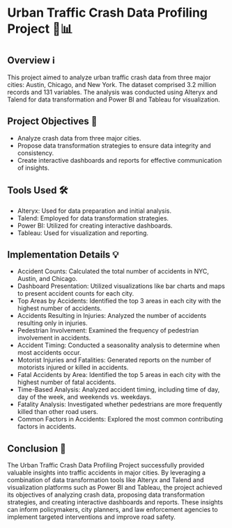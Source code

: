 # Urban Traffic Crash Data Profiling Project 🚗📊

## Overview ℹ️

This project aimed to analyze urban traffic crash data from three major cities: Austin, Chicago, and New York. The dataset comprised 3.2 million records and 131 variables. The analysis was conducted using Alteryx and Talend for data transformation and Power BI and Tableau for visualization.

## Project Objectives 🎯

- Analyze crash data from three major cities.
- Propose data transformation strategies to ensure data integrity and consistency.
- Create interactive dashboards and reports for effective communication of insights.

## Tools Used 🛠️

- Alteryx: Used for data preparation and initial analysis.
- Talend: Employed for data transformation strategies.
- Power BI: Utilized for creating interactive dashboards.
- Tableau: Used for visualization and reporting.

## Implementation Details 💡

- Accident Counts: Calculated the total number of accidents in NYC, Austin, and Chicago.
- Dashboard Presentation: Utilized visualizations like bar charts and maps to present accident counts for each city.
- Top Areas by Accidents: Identified the top 3 areas in each city with the highest number of accidents.
- Accidents Resulting in Injuries: Analyzed the number of accidents resulting only in injuries.
- Pedestrian Involvement: Examined the frequency of pedestrian involvement in accidents.
- Accident Timing: Conducted a seasonality analysis to determine when most accidents occur.
- Motorist Injuries and Fatalities: Generated reports on the number of motorists injured or killed in accidents.
- Fatal Accidents by Area: Identified the top 5 areas in each city with the highest number of fatal accidents.
- Time-Based Analysis: Analyzed accident timing, including time of day, day of the week, and weekends vs. weekdays.
- Fatality Analysis: Investigated whether pedestrians are more frequently killed than other road users.
- Common Factors in Accidents: Explored the most common contributing factors in accidents.

## Conclusion 🎉

The Urban Traffic Crash Data Profiling Project successfully provided valuable insights into traffic accidents in major cities. By leveraging a combination of data transformation tools like Alteryx and Talend and visualization platforms such as Power BI and Tableau, the project achieved its objectives of analyzing crash data, proposing data transformation strategies, and creating interactive dashboards and reports. These insights can inform policymakers, city planners, and law enforcement agencies to implement targeted interventions and improve road safety.
